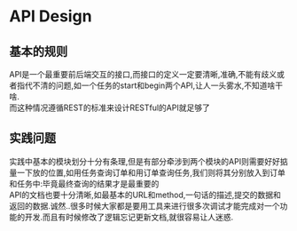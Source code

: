 # API Design

## 基本的规则
API是一个最重要前后端交互的接口,而接口的定义一定要清晰,准确,不能有歧义或者指代不清的问题,如一个任务的start和begin两个API,让人一头雾水,不知道啥干啥.  
而这种情况遵循REST的标准来设计RESTful的API就足够了

## 实践问题
实践中基本的模块划分十分有条理,但是有部分牵涉到两个模块的API则需要好好掂量一下放的位置,如用任务查询订单和用订单查询任务,我们则将其分别放入到订单和任务中:毕竟最终查询的结果才是最重要的  
API的文档也要十分清晰,如最基本的URL和method,一句话的描述,提交的数据和返回的数据.诚然..很多时候大家都是要用工具来进行很多次调试才能完成对一个功能的开发.而且有时候修改了逻辑忘记更新文档,就很容易让人迷惑.